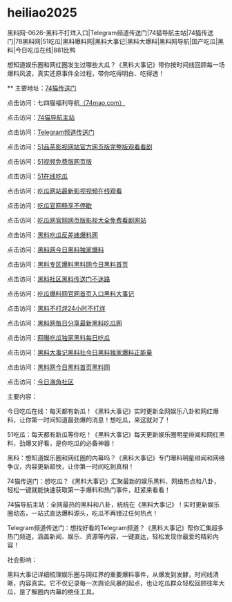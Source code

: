 # heiliao2025
黑料网-0626-黑料不打烊入口|Telegram频道传送门|74猫导航主站|74猫传送门|78黑料网|51吃瓜|黑料曝料网|黑料大事记|黑料大爆料|黑料网导航|国产吃瓜|黑料|今日吃瓜在线|881比鸭

想知道娱乐圈和网红圈发生过哪些大瓜？《黑料大事记》带你按时间线回顾每一场爆料风波，真实还原事件全过程，带你吃得明白、吃得透！

** 主要地址：<a href="https://74mao.com/">74猫传送门</a>

点击访问：七四猫福利导航<a href="https://74mao.com/">（74mao.com）</a>

点击访问：<a href="https://74mao.com/">74猫导航主站</a>

点击访问：<a href="https://74mao.com/">Telegram频道传送门</a>

点击访问：<a href="https://pc5-37.pages.dev/">51品茶影视网站官方网页版完整版观看看剧</a>

点击访问：<a href="https://pc8-37.pages.dev/">51视频免费版网页版</a>

点击访问：<a href="https://cg10-38.pages.dev/">51在线吃瓜</a>

点击访问：<a href="https://cg1-39.pages.dev/">吃瓜网站最新影视视频在线观看</a>

点击访问：<a href="https://cg2-39.pages.dev/">吃瓜官网畅享不停歇</a>

点击访问：<a href="https://cg3-39.pages.dev/">吃瓜网官网网页版影视大全免费看剧网站</a>

点击访问：<a href="https://heiliao518.pages.dev/">黑料吃瓜反差婊爆料网</a>

点击访问：<a href="https://heiliao562-2ld.pages.dev/">黑料网今日黑料独家爆料</a>

点击访问：<a href="hhttps://heiliao560.pages.dev/">黑料专区爆料黑料网今日黑料首页</a>

点击访问：<a href="https://heiliao672.pages.dev/">黑料社区黑料传送门不迷路</a>

点击访问：<a href="https://heiliao284.pages.dev/">吃瓜爆料网官网首页入口黑料大事记</a>

点击访问：<a href="https://heiliao2623.pages.dev/">黑料不打烊24小时不打烊</a>

点击访问：<a href="https://heiliao267.pages.dev/">黑料网每日分享最新黑料吃瓜网</a>

点击访问：<a href="https://heiliao874.pages.dev/">网曝吃瓜独家黑料每日吃瓜</a>

点击访问：<a href="https://heiliao822.pages.dev/">黑料大事记黑料社今日黑料独家爆料正能量</a>

点击访问：<a href="https://heiliao637-3bw.pages.dev/">黑料网今日黑料首页黑料网</a>

点击访问：<a href="https://hj-642.pages.dev/">今日海角社区</a>

主要内容：

今日吃瓜在线：每天都有新瓜！《黑料大事记》实时更新全网娱乐八卦和网红爆料，让你第一时间知道最劲爆的消息！想吃瓜，来这就对了！

51吃瓜：每天都有新瓜等你吃！《黑料大事记》每天更新娱乐圈明星绯闻和网红黑料，劲爆又好看，是你吃瓜的必备神器！

黑料：想知道娱乐圈和网红圈的内幕吗？《黑料大事记》专门曝料明星绯闻和网络争议，内容更新超快，让你第一时间吃到真相！

74猫传送门：想吃瓜？《黑料大事记》汇聚最新的娱乐黑料、网络热点和八卦，轻松一键就能快速获取第一手爆料和热门事件，赶紧来看看！

74猫导航主站：全网最热的黑料和八卦，统统在《黑料大事记》！实时更新娱乐圈动态，一站式直达爆料源头，吃瓜不再错过任何热点！

Telegram频道传送门：想找好看的Telegram频道？《黑料大事记》帮你汇集超多热门频道，涵盖新闻、娱乐、资源等内容，一键直达，轻松发现你最爱的精彩内容！

社会影响：

黑料大事记详细梳理娱乐圈与网红界的重要爆料事件，从爆发到发酵，时间线清晰，内容真实。它不仅记录每一次舆论风暴的起点，也让吃瓜群众轻松回顾往年大瓜，是了解圈内内幕的绝佳工具。

<span style="display:none;">[Canonical link](）</span>
